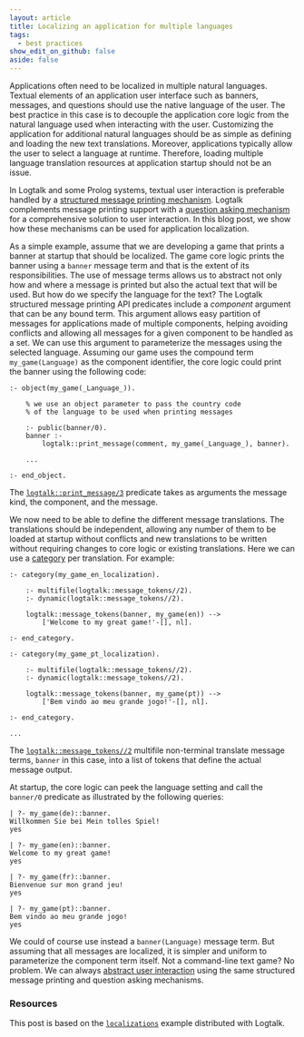 ```yaml
---
layout: article
title: Localizing an application for multiple languages
tags:
  - best practices
show_edit_on_github: false
aside: false
---
```


Applications often need to be localized in multiple natural languages. Textual
elements of an application user interface such as banners, messages, and
questions should use the native language of the user. The best practice in
this case is to decouple the application core logic from the natural language
used when interacting with the user. Customizing the application for additional
natural languages should be as simple as defining and loading the new text
translations. Moreover, applications typically allow the user to select a
language at runtime. Therefore, loading multiple language translation
resources at application startup should not be an issue.

In Logtalk and some Prolog systems, textual user interaction is preferable
handled by a [structured message printing mechanism](https://logtalk.org/manuals/userman/printing.html).
Logtalk complements message printing support with a
[question asking mechanism](https://logtalk.org/manuals/userman/printing.html#asking-questions)
for a comprehensive solution to user interaction. In this blog post, we
show how these mechanisms can be used for application localization.

As a simple example, assume that we are developing a game that prints a banner
at startup that should be localized. The game core logic prints the banner
using a `banner` message term and that is the extent of its responsibilities.
The use of message terms allows us to abstract not only how and where a message
is printed but also the actual text that will be used. But how do we specify
the language for the text? The Logtalk structured message printing API predicates
include a *component* argument that can be any bound term. This argument allows
easy partition of messages for applications made of multiple components, helping
avoiding conflicts and allowing all messages for a given component to be
handled as a set. We can use this argument to parameterize the messages
using the selected language. Assuming our game uses the compound term
`my_game(Language)` as the component identifier, the core logic could
print the banner using the following code:

```logtalk
:- object(my_game(_Language_)).

    % we use an object parameter to pass the country code
    % of the language to be used when printing messages

    :- public(banner/0).
    banner :-
        logtalk::print_message(comment, my_game(_Language_), banner).

    ...

:- end_object.
```

The [`logtalk::print_message/3`](https://logtalk.org/manuals/refman/methods/print_message_3.html)
predicate takes as arguments the message kind, the component, and the message.

We now need to be able to define the different message translations. The
translations should be independent, allowing any number of them to be
loaded at startup without conflicts and new translations to be written
without requiring changes to core logic or existing translations.
Here we can use a
[category](https://logtalk.org/manuals/userman/categories.html)
per translation. For example:

```logtalk
:- category(my_game_en_localization).

    :- multifile(logtalk::message_tokens//2).
    :- dynamic(logtalk::message_tokens//2).

    logtalk::message_tokens(banner, my_game(en)) -->
        ['Welcome to my great game!'-[], nl].

:- end_category.
```

```logtalk
:- category(my_game_pt_localization).

    :- multifile(logtalk::message_tokens//2).
    :- dynamic(logtalk::message_tokens//2).

    logtalk::message_tokens(banner, my_game(pt)) -->
        ['Bem vindo ao meu grande jogo!'-[], nl].

:- end_category.
```

```logtalk
...
```

The [`logtalk::message_tokens//2`](https://logtalk.org/manuals/refman/methods/message_tokens_2.html)
multifile non-terminal translate message terms, `banner` in this case,
into a list of tokens that define the actual message output.

At startup, the core logic can peek the language setting and call the
`banner/0` predicate as illustrated by the following queries:

```text
| ?- my_game(de)::banner.
Willkommen Sie bei Mein tolles Spiel!
yes

| ?- my_game(en)::banner.
Welcome to my great game!
yes

| ?- my_game(fr)::banner.
Bienvenue sur mon grand jeu!
yes

| ?- my_game(pt)::banner.
Bem vindo ao meu grande jogo!
yes
```

We could of course use instead a `banner(Language)` message term. But
assuming that all messages are localized, it is simpler and uniform to parameterize
the component term itself. Not a command-line text game? No problem.
We can always [abstract user interaction](https://logtalk.org/2019/11/14/abstracting-user-interaction.html)
using the same structured message printing and question asking mechanisms.


### Resources

This post is based on the [`localizations`](https://github.com/LogtalkDotOrg/logtalk3/tree/master/examples/localizations)
example distributed with Logtalk.
